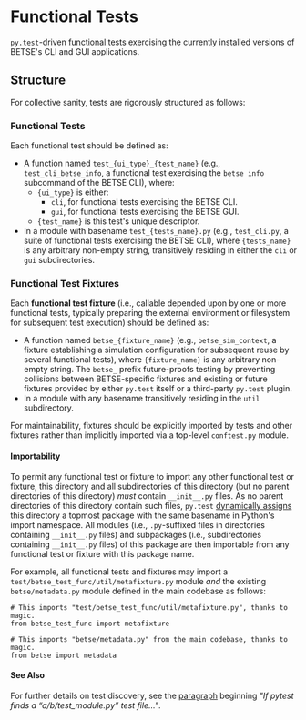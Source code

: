 Functional Tests
===========

[`py.test`](http://pytest.org)-driven [functional
tests](https://en.wikipedia.org/wiki/Functional_testing) exercising the
currently installed versions of BETSE's CLI and GUI applications.

## Structure

For collective sanity, tests are rigorously structured as follows:

### Functional Tests

Each functional test should be defined as:

* A function named `test_{ui_type}_{test_name}` (e.g., `test_cli_betse_info`, a
  functional test exercising the `betse info` subcommand of the BETSE CLI),
  where:
  * `{ui_type}` is either:
    * `cli`, for functional tests exercising the BETSE CLI.
    * `gui`, for functional tests exercising the BETSE GUI.
  * `{test_name}` is this test's unique descriptor.
* In a module with basename `test_{tests_name}.py` (e.g., `test_cli.py`, a suite
  of functional tests exercising the BETSE CLI), where `{tests_name}` is any
  arbitrary non-empty string, transitively residing in either the `cli` or `gui`
  subdirectories.

### Functional Test Fixtures

Each **functional test fixture** (i.e., callable depended upon by one or more
functional tests, typically preparing the external environment or filesystem for
subsequent test execution) should be defined as:

* A function named `betse_{fixture_name}` (e.g., `betse_sim_context`, a
  fixture establishing a simulation configuration for subsequent reuse by
  several functional tests), where `{fixture_name}` is any arbitrary non-empty
  string. The `betse_` prefix future-proofs testing by preventing collisions
  between BETSE-specific fixtures and existing or future fixtures provided by
  either `py.test` itself or a third-party `py.test` plugin.
* In a module with any basename transitively residing in the `util` subdirectory.

For maintainability, fixtures should be explicitly imported by tests and other
fixtures rather than implicitly imported via a top-level `conftest.py` module.

#### Importability

To permit any functional test or fixture to import any other functional test or
fixture, this directory and all subdirectories of this directory (but no parent
directories of this directory) _must_ contain `__init__.py` files. As no parent
directories of this directory contain such files, `py.test` [dynamically
assigns](https://pytest.org/latest/goodpractices.html) this directory a topmost
package with the same basename in Python's import namespace. All modules
(i.e., `.py`-suffixed files in directories containing `__init__.py` files) and
subpackages (i.e., subdirectories containing `__init__.py` files) of this
package are then importable from any functional test or fixture with this
package name.

For example, all functional tests and fixtures may import a
`test/betse_test_func/util/metafixture.py` module _and_ the existing
`betse/metadata.py` module defined in the main codebase as follows:

```
# This imports "test/betse_test_func/util/metafixture.py", thanks to magic.
from betse_test_func import metafixture

# This imports "betse/metadata.py" from the main codebase, thanks to magic.
from betse import metadata
```

#### See Also

For further details on test discovery, see the
[paragraph](https://pytest.org/latest/goodpractices.html) beginning _"If pytest
finds a “a/b/test_module.py” test file..."_.

